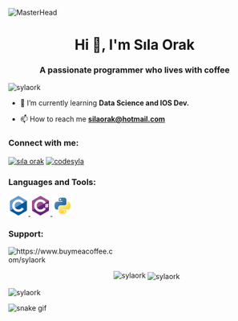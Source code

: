 ![MasterHead](https://res.cloudinary.com/practicaldev/image/fetch/s--a0VqOvf_--/c_imagga_scale,f_auto,fl_progressive,h_420,q_auto,w_1000/https://dev-to-uploads.s3.amazonaws.com/uploads/articles/4a6t7pmm323uaz9rv1rf.png)<h1 align="center">Hi 👋, I'm Sıla Orak</h1>
<h3 align="center">A passionate programmer who lives with coffee</h3>

<p align="left"> <img src="https://komarev.com/ghpvc/?username=sylaork&label=Profile%20views&color=0e75b6&style=flat" alt="sylaork" /> </p>

- 🌱 I’m currently learning **Data Science and IOS Dev.**

- 📫 How to reach me **silaorak@hotmail.com**

<h3 align="left">Connect with me:</h3>
<p align="left">
<a href="https://linkedin.com/in/sıla orak" target="blank"><img align="center" src="https://raw.githubusercontent.com/rahuldkjain/github-profile-readme-generator/master/src/images/icons/Social/linked-in-alt.svg" alt="sıla orak" height="30" width="40" /></a>
<a href="https://instagram.com/codesyla" target="blank"><img align="center" src="https://raw.githubusercontent.com/rahuldkjain/github-profile-readme-generator/master/src/images/icons/Social/instagram.svg" alt="codesyla" height="30" width="40" /></a>
</p>

<h3 align="left">Languages and Tools:</h3>
<p align="left"> <a href="https://www.cprogramming.com/" target="_blank" rel="noreferrer"> <img src="https://raw.githubusercontent.com/devicons/devicon/master/icons/c/c-original.svg" alt="c" width="40" height="40"/> </a> <a href="https://www.w3schools.com/cs/" target="_blank" rel="noreferrer"> <img src="https://raw.githubusercontent.com/devicons/devicon/master/icons/csharp/csharp-original.svg" alt="csharp" width="40" height="40"/> </a> <a href="https://www.python.org" target="_blank" rel="noreferrer"> <img src="https://raw.githubusercontent.com/devicons/devicon/master/icons/python/python-original.svg" alt="python" width="40" height="40"/> </a> </p>

<h3 align="left">Support:</h3>
<p><a href="https://www.buymeacoffee.com/https://www.buymeacoffee.com/sylaork"> <img align="left" src="https://cdn.buymeacoffee.com/buttons/v2/default-yellow.png" height="50" width="210" alt="https://www.buymeacoffee.com/sylaork" /></a></p><br><br>

<p><img align="left" src="https://github-readme-stats.vercel.app/api/top-langs?username=sylaork&show_icons=true&locale=en&layout=compact" alt="sylaork" /></p>

<p>&nbsp;<img align="center" src="https://github-readme-stats.vercel.app/api?username=sylaork&show_icons=true&locale=en" alt="sylaork" /></p>

<p><img align="center" src="https://github-readme-streak-stats.herokuapp.com/?user=sylaork&" alt="sylaork" /></p>

![snake gif](https://github.com/sylaork/sylaork/blob/output/github-contribution-grid-snake.gif)
